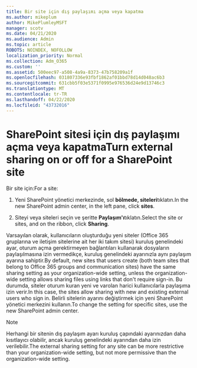 ```yaml
---
title: Bir site için dış paylaşımı açma veya kapatma
ms.author: mikeplum
author: MikePlumleyMSFT
manager: scotv
ms.date: 04/21/2020
ms.audience: Admin
ms.topic: article
ROBOTS: NOINDEX, NOFOLLOW
localization_priority: Normal
ms.collection: Adm_O365
ms.custom: ''
ms.assetid: 500eec97-a508-4a9a-8373-47b758209a1f
ms.openlocfilehash: 031807336e93fbf1862af01bbd78d14d048ac6b3
ms.sourcegitcommit: 631cbb5f03e5371f0995e976536d24e9d13746c3
ms.translationtype: MT
ms.contentlocale: tr-TR
ms.lasthandoff: 04/22/2020
ms.locfileid: "43732016"
---
```

# <a name="turn-external-sharing-on-or-off-for-a-sharepoint-site"></a><span data-ttu-id="cfdc6-102">SharePoint sitesi için dış paylaşımı açma veya kapatma</span><span class="sxs-lookup"><span data-stu-id="cfdc6-102">Turn external sharing on or off for a SharePoint site</span></span>

<span data-ttu-id="cfdc6-103">Bir site için:</span><span class="sxs-lookup"><span data-stu-id="cfdc6-103">For a site:</span></span>
  
1. <span data-ttu-id="cfdc6-104">Yeni SharePoint yönetici merkezinde, sol **bölmede, siteleri**tıklatın.</span><span class="sxs-lookup"><span data-stu-id="cfdc6-104">In the new SharePoint admin center, in the left pane, click **sites**.</span></span>
    
2. <span data-ttu-id="cfdc6-105">Siteyi veya siteleri seçin ve şeritte **Paylaşım'ı**tıklatın.</span><span class="sxs-lookup"><span data-stu-id="cfdc6-105">Select the site or sites, and on the ribbon, click **Sharing**.</span></span>
    
<span data-ttu-id="cfdc6-106">Varsayılan olarak, kullanıcıların oluşturduğu yeni siteler (Office 365 gruplarına ve iletişim sitelerine ait her iki takım sitesi) kuruluş genelindeki ayar, oturum açma gerektirmeyen bağlantıları kullanarak dosyaların paylaşılmasına izin vermedikçe, kuruluş genelindeki ayarınızla aynı paylaşım ayarına sahiptir.</span><span class="sxs-lookup"><span data-stu-id="cfdc6-106">By default, new sites that users create (both team sites that belong to Office 365 groups and communication sites) have the same sharing setting as your organization-wide setting, unless the organization-wide setting allows sharing files using links that don't require sign-in.</span></span> <span data-ttu-id="cfdc6-107">Bu durumda, siteler oturum kuran yeni ve varolan harici kullanıcılarla paylaşıma izin verir.</span><span class="sxs-lookup"><span data-stu-id="cfdc6-107">In this case, the sites allow sharing with new and existing external users who sign in.</span></span> <span data-ttu-id="cfdc6-108">Belirli sitelerin ayarını değiştirmek için yeni SharePoint yönetici merkezini kullanın.</span><span class="sxs-lookup"><span data-stu-id="cfdc6-108">To change the setting for specific sites, use the new SharePoint admin center.</span></span>
  
> [!NOTE]
> <span data-ttu-id="cfdc6-109">Herhangi bir sitenin dış paylaşım ayarı kuruluş çapındaki ayarınızdan daha kısıtlayıcı olabilir, ancak kuruluş genelindeki ayarından daha izin verilebilir.</span><span class="sxs-lookup"><span data-stu-id="cfdc6-109">The external sharing setting for any site can be more restrictive than your organization-wide setting, but not more permissive than the organization-wide setting.</span></span> 
  

